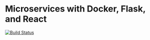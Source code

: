 # Microservices with Docker, Flask, and React

[![Build Status](https://travis-ci.com/viviog13/Trabajo_AS.svg?branch=master)](https://travis-ci.com/viviog13/Trabajo_AS)